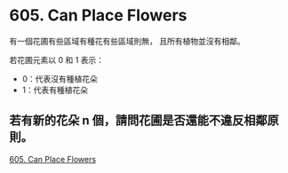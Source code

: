 # 605. Can Place Flowers

有一個花圃有些區域有種花有些區域則無，
且所有植物並沒有相鄰。

若花圃元素以 0 和 1 表示：

* 0：代表沒有種植花朵
* 1：代表有種植花朵

若有新的花朵 n 個，請問花圃是否還能不違反相鄰原則。
----
[605. Can Place Flowers](https://leetcode.com/problems/can-place-flowers/description/)
